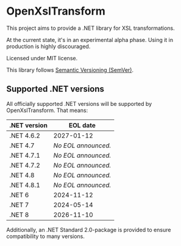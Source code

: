 # OpenXslTransform
This project aims to provide a .NET library for XSL transformations.

At the current state, it's in an experimental alpha phase. Using it in production is highly discouraged.

Licensed under MIT license.

This library follows [Semantic Versioning (SemVer)](https://semver.org/).

## Supported .NET versions
All officially supported .NET versions will be supported by OpenXslTransform. That means:

| .NET version | EOL date            |
|--------------|---------------------|
| .NET 4.6.2   | 2027-01-12          |
| .NET 4.7     | _No EOL announced._ |
| .NET 4.7.1   | _No EOL announced._ |
| .NET 4.7.2   | _No EOL announced._ |
| .NET 4.8     | _No EOL announced._ |
| .NET 4.8.1   | _No EOL announced._ |
| .NET 6       | 2024-11-12          |
| .NET 7       | 2024-05-14          |
| .NET 8       | 2026-11-10          |

Additionally, an .NET Standard 2.0-package is provided to ensure compatibility to many versions.
